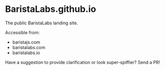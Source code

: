 # BaristaLabs.github.io

The public BaristaLabs landing site.

Accessible from:
 - baristajs.com
 - baristalabs.com
 - baristalabs.io

Have a suggestion to provide clarification or look super-spiffier? Send a PR!